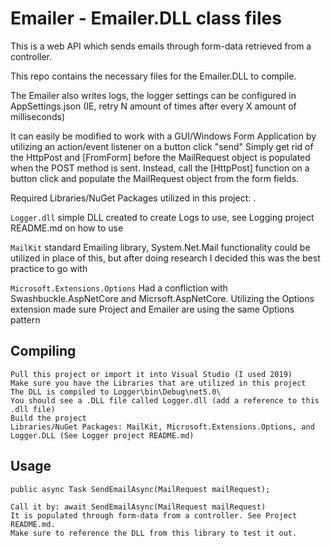 # Emailer - Emailer.DLL class files

This is a web API which sends emails through form-data retrieved from a controller.

This repo contains the necessary files for the Emailer.DLL to compile.

The Emailer also writes logs, the logger settings can be configured in AppSettings.json (IE, retry N amount of times after every X amount of milliseconds)

It can easily be modified to work with a GUI/Windows Form Application by utilizing an action/event listener on a button click "send"
Simply get rid of the HttpPost and [FromForm] before the MailRequest object is populated when the POST method is sent.
Instead, call the [HttpPost] function on a button click and populate the MailRequest object from the form fields.

Required Libraries/NuGet Packages utilized in this project: .

`Logger.dll` simple DLL created to create Logs to use, see Logging project README.md on how to use

`MailKit` standard Emailing library,  System.Net.Mail functionality could be utilized in place of this, but after doing research I decided this was the best practice to go with

`Microsoft.Extensions.Options` Had a confliction with Swashbuckle.AspNetCore and Micrsoft.AspNetCore. Utilizing the Options extension made sure Project and Emailer are using the same Options<T> pattern

##  Compiling
 
    Pull this project or import it into Visual Studio (I used 2019)
    Make sure you have the Libraries that are utilized in this project
    The DLL is compiled to Logger\bin\Debug\net5.0\
    You should see a .DLL file called Logger.dll (add a reference to this .dll file)
    Build the project
    Libraries/NuGet Packages: MailKit, Microsoft.Extensions.Options, and Logger.DLL (See Logger project README.md)

## Usage

    public async Task SendEmailAsync(MailRequest mailRequest);

    Call it by: await SendEmailAsync(MailRequest mailRequest)
    It is populated through form-data from a controller. See Project README.md.
    Make sure to reference the DLL from this library to test it out.

